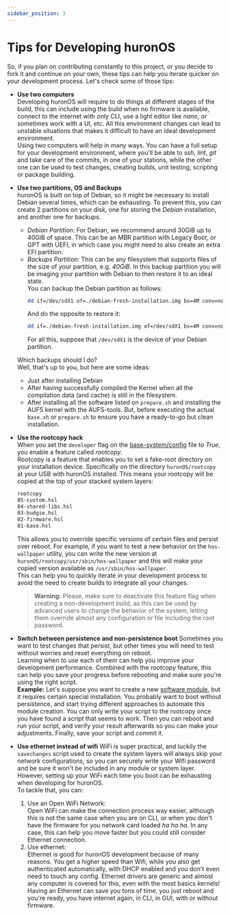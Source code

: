 ```yaml
---
sidebar_position: 3
---
```

# Tips for Developing huronOS
So, if you plan on contributing constantly to this project, or you decide to fork it and continue on your own, these tips can help you iterate quicker on your development process. Let's check some of those tips:

- **Use two computers**  
	Developing huronOS will require to do things at different stages of the build, this can include using the build when no firmware is available, connect to the internet with only CLI, use a light editor like *nano*, or sometimes work with a UI, etc. All this environment changes can lead to unstable situations that makes it difficult to have an ideal development environment.  
	Using two computers will help in many ways. You can have a full setup for your development environment, where you'll be able to *ssh*, *lint*, *git* and take care of the commits, in one of your stations, while the other one can be used to test changes, creating builds, unit testing, scripting or package building.

- **Use two partitions, OS and Backups**  
	huronOS is built on top of Debian, so it might be necessary to install Debian several times, which can be exhausting. To prevent this, you can create 2 partitions on your disk, one for storing the *Debian* installation, and another one for backups.  
	- *Debian Partition:* For Debian, we recommend around 30GiB up to 40GiB of space. This can be an MBR partition with Legacy Boot, or GPT with UEFI, in which case you might need to also create an extra EFI partition.
	- *Backups Partition:* This can be any filesystem that supports files of the size of your partition, e.g. *40GiB*. In this backup partition you will be imaging your partition with Debian to then restore it to an ideal state.  
		You can backup the Debian partition as follows:  
		```bash
		dd if=/dev/sdX1 of=./debian-fresh-installation.img bs=4M conv=noerror,sync status=progress
		```
		And do the opposite to restore it:
		```bash
		dd if=./debian-fresh-installation.img of=/dev/sdX1 bs=4M conv=noerror,sync status=progress
		```
		For all this, suppose that `/dev/sdX1` is the device of your Debian partition.

	Which backups should I do?  
	Well, that's up to you, but here are some ideas:  
	- Just after installing Debian
	- After having successfully compiled the Kernel when all the compilation data (and cache) is still in the filesystem.  
	- After installing all the software listed on `prepare.sh` and installing the AUFS kernel with the AUFS-tools. But, before executing the actual `base.sh` or `prepare.sh` to ensure you have a ready-to-go but clean installation.


- **Use the rootcopy hack**  
	When you set the `developer` flag on the [base-system/config](../../base-system/config) file to *True*, you enable a feature called *rootcopy*.  
	Rootcopy is a feature that enables you to set a fake-root directory on your installation device. Specifically on the directory `huronOS/rootcopy` at your USB with huronOS installed.
	This means your rootcopy will be copied at the top of your stacked system layers:
	```txt
	rootcopy
	05-custom.hsl
	04-shared-libs.hsl
	03-budgie.hsl
	02-firmware.hsl
	01-base.hsl
	```
	This allows you to override specific versions of certain files and persist over reboot. For example, if you want to test a new behavior on the `hos-wallpaper` utility, you can write the new version at `huronOS/rootcopy/usr/sbin/hos-wallpaper` and this will make your copied version available as `/usr/sbin/hos-wallpaper`.  
	This can help you to quickly iterate in your development process to avoid the need to create builds to integrate all your changes.

	> **Warning:**  Please, make sure to deactivate this feature flag when creating a non-development build, as this can be used by advanced users to change the behavior of the system, letting them override almost any configuration or file including the root password.



- **Switch between persistence and non-persistence boot**
	Sometimes you want to test changes that persist, but other times you will need to test without worries and reset everything on reboot.  
	Learning when to use each of them can help you improve your development performance. Combined with the *rootcopy* feature, this can help you save your progress before rebooting and make sure you're using the right script.  
	**Example:** Let's suppose you want to create a new [software module](../../software-modules/), but it requires certain special installation. You probably want to boot without persistence, and start trying different approaches to automate this module creation. You can only write your script to the rootcopy once you have found a script that seems to work. Then you can reboot and run your script, and verify your result afterwards so you can make your adjustments. Finally, save your script and commit it.


- **Use ethernet instead of wifi**
	WiFi is super practical, and luckily the `savechanges` script used to create the system layers will always skip your network configurations, so you can securely write your Wifi password and be sure it won't be included in any module or system layer. However, setting up your WiFi each time you boot can be exhausting when developing for huronOS.  
	To tackle that, you can:  
	1. Use an Open WiFi Network:  
		Open WiFi can make the connection process way easier, although this is not the same case when you are on CLI, or when you don't have the firmware for you network card loaded *ha ha ha*. In any case, this can help you move faster but you could still consider Ethernet connection.
	2. Use ethernet:  
		Ethernet is good for huronOS development because of many reasons. You get a higher speed than Wifi, while you also get authenticated automatically, with DHCP enabled and you don't even need to touch any config. Ethernet drivers are generic and almost any computer is covered for this, even with the most basics kernels! Having an Ethernet can save you tons of time, you just reboot and you're ready, you have internet again, in CLI, in GUI, with or without firmware.